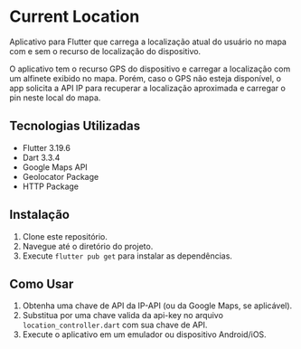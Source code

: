# Current Location

Aplicativo para Flutter que carrega a localização atual do usuário no mapa com e sem o recurso de localização do dispositivo.

O aplicativo tem o recurso GPS do dispositivo e carregar a localização com um alfinete exibido no mapa. 
Porém, caso o GPS não esteja disponível, o app solicita a API IP para recuperar a localização aproximada e carregar o pin neste local do mapa.

## Tecnologias Utilizadas

- Flutter 3.19.6
- Dart 3.3.4
- Google Maps API
- Geolocator Package
- HTTP Package

## Instalação

1. Clone este repositório.
2. Navegue até o diretório do projeto.
3. Execute `flutter pub get` para instalar as dependências.

## Como Usar

1. Obtenha uma chave de API da IP-API (ou da Google Maps, se aplicável).
2. Substitua por uma chave valida da api-key no arquivo `location_controller.dart` com sua chave de API.
3. Execute o aplicativo em um emulador ou dispositivo Android/iOS.
